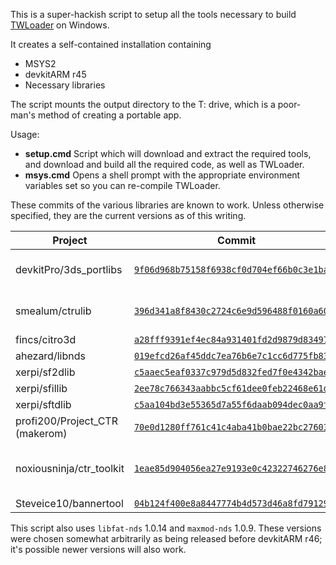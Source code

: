 This is a super-hackish script to setup all the tools necessary to build 
[TWLoader](https://github.com/Robz8/TWLoader) on Windows.

It creates a self-contained installation containing
- MSYS2
- devkitARM r45
- Necessary libraries

The script mounts the output directory to the T: drive, which is a poor-man's 
method of creating a portable app.

Usage:
- **setup.cmd** Script which will download and extract the required tools, and 
  download and build all the required code, as well as TWLoader.
- **msys.cmd** Opens a shell prompt with the appropriate environment variables set 
  so you can re-compile TWLoader.

These commits of the various libraries are known to work.  Unless otherwise 
specified, they are the current versions as of this writing.

| Project                        | Commit                                                                                                                                | Notes                                                           |
|--------------------------------|---------------------------------------------------------------------------------------------------------------------------------------|-----------------------------------------------------------------|
| devkitPro/3ds_portlibs         | [`9f06d968b75158f6938cf0d704ef66b0c3e1bad8`](https://github.com/devkitPro/3ds_portlibs/tree/9f06d968b75158f6938cf0d704ef66b0c3e1bad8)   | Last commit which works with devkitARM r45                      |
| smealum/ctrulib                | [`396d341a8f8430c2724c6e9d596488f0160a6062`](https://github.com/smealum/ctrulib/tree/396d341a8f8430c2724c6e9d596488f0160a6062)          | Last commit which works with devkitARM r45                      |
| fincs/citro3d                  | [`a28fff9391ef4ec84a931401fd2d9879d83497af`](https://github.com/fincs/citro3d/tree/a28fff9391ef4ec84a931401fd2d9879d83497af)            |                                                                 |
| ahezard/libnds                 | [`019efcd26af45ddc7ea76b6e7c1cc6d775fb834b`](https://github.com/ahezard/libnds/tree/019efcd26af45ddc7ea76b6e7c1cc6d775fb834b)           |                                                                 |
| xerpi/sf2dlib                  | [`c5aaec5eaf0337c979d5d832fed7f0e4342bae8e`](https://github.com/xerpi/sf2dlib/tree/c5aaec5eaf0337c979d5d832fed7f0e4342bae8e)            |                                                                 |
| xerpi/sfillib                  | [`2ee78c766343aabbc5cf61dee0feb22468e61d4c`](https://github.com/xerpi/sfillib/tree/2ee78c766343aabbc5cf61dee0feb22468e61d4c)            |                                                                 |
| xerpi/sftdlib                  | [`c5aa104bd3e55365d7a55f6daab094dec0aa9f29`](https://github.com/xerpi/sftdlib/tree/c5aa104bd3e55365d7a55f6daab094dec0aa9f29)            |                                                                 |
| profi200/Project_CTR (makerom) | [`70e0d1280ff761c41c4aba41b0bae22bc27603aa`](https://github.com/profi200/Project_CTR/tree/70e0d1280ff761c41c4aba41b0bae22bc27603aa)     |                                                                 |
| noxiousninja/ctr_toolkit       | [`1eae85d904056ea27e9193e0c42322746276e864`](https://github.com/noxiousninja/ctr_toolkit/tree/1eae85d904056ea27e9193e0c42322746276e864) | Fork of ihaveamac/ctr_toolkit with some compile warnings fixed. |
| Steveice10/bannertool          | [`04b124f400e8a8447774b4d573d46a8fd7912909`](https://github.com/Steveice10/bannertool/tree/04b124f400e8a8447774b4d573d46a8fd7912909)    |                                                                 |

This script also uses `libfat-nds` 1.0.14 and `maxmod-nds` 1.0.9.  These 
versions were chosen somewhat arbitrarily as being released before devkitARM 
r46; it's possible newer versions will also work.
